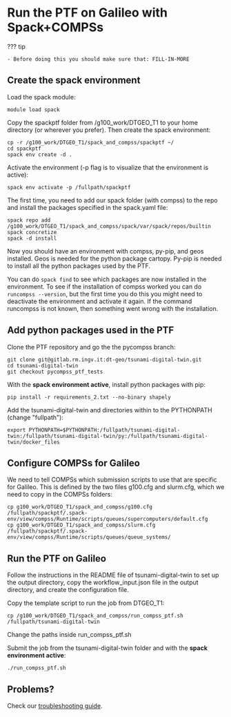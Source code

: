 # Run the PTF on Galileo with Spack+COMPSs


??? tip

    - Before doing this you should make sure that: FILL-IN-MORE 


## Create the spack environment

Load the spack module:
```
module load spack
```   

Copy the spackptf folder from /g100_work/DTGEO_T1 to your home directory (or wherever you prefer). Then create the spack environment:
```
cp -r /g100_work/DTGEO_T1/spack_and_compss/spackptf ~/
cd spackptf
spack env create -d .
```
Activate the environment (-p flag is to visualize that the environment is active):
```
spack env activate -p /fullpath/spackptf
```
The first time, you need to add our spack folder (with compss) to the repo and install the packages specified in the spack.yaml file:
```
spack repo add /g100_work/DTGEO_T1/spack_and_compss/spack/var/spack/repos/builtin
spack concretize
spack -d install
```
Now you should have an environment with compss, py-pip, and geos installed. Geos is needed for the python package cartopy. Py-pip is needed to install all the python packages used by the PTF.   

You can do `spack find` to see which packages are now installed in the environment.
To see if the installation of compss worked you can do `runcompss --version`, but the first time you do this you might need to deactivate the environment and activate it again. If the command runcompss is not known, then something went wrong with the installation.   

## Add python packages used in the PTF
Clone the PTF repository and go the the pycompss branch:
```
git clone git@gitlab.rm.ingv.it:dt-geo/tsunami-digital-twin.git
cd tsunami-digital-twin
git checkout pycompss_ptf_tests
```

With the **spack environment active**, install python packages with pip:
```
pip install -r requirements_2.txt --no-binary shapely
```

Add the tsunami-digital-twin and directories within to the PYTHONPATH (change "fullpath"):
```
export PYTHONPATH=$PYTHONPATH:/fullpath/tsunami-digital-twin:/fullpath/tsunami-digital-twin/py:/fullpath/tsunami-digital-twin/docker_files
```

## Configure COMPSs for Galileo
We need to tell COMPSs which submission scripts to use that are specific for Galileo. This is defined by the two files g100.cfg and slurm.cfg, which we need to copy in the COMPSs folders:
```
cp g100_work/DTGEO_T1/spack_and_compss/g100.cfg /fullpath/spackptf/.spack-env/view/compss/Runtime/scripts/queues/supercomputers/default.cfg   
cp g100_work/DTGEO_T1/spack_and_compss/slurm.cfg /fullpath/spackptf/.spack-env/view/compss/Runtime/scripts/queues/queue_systems/
```

## Run the PTF on Galileo
Follow the instructions in the README file of tsunami-digital-twin to set up the output directory, copy the workflow_input.json file in the output directory, and create the configuration file.   

Copy the template script to run the job from DTGEO_T1:
```
cp /g100_work/DTGEO_T1/spack_and_compss/run_compss_ptf.sh /fullpath/tsunami-digital-twin
```
   
Change the paths inside run_compss_ptf.sh   

Submit the job from the tsunami-digital-twin folder and with the **spack environment active**:
```
./run_compss_ptf.sh
```


## Problems? 

Check our [troubleshooting guide](troubleshooting.md).
